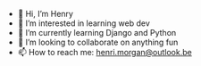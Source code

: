 - 👋 Hi, I’m Henry
- 👀 I’m interested in learning web dev
- 🌱 I’m currently learning Django and Python
- 💞️ I’m looking to collaborate on anything fun
- 📫 How to reach me: henri.morgan@outlook.be

<!---
H-M1625/H-M1625 is a ✨ special ✨ repository because its `README.md` (this file) appears on your GitHub profile.
You can click the Preview link to take a look at your changes.
--->
